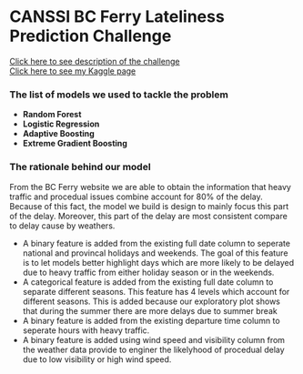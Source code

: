 <h1>CANSSI BC Ferry Lateliness Prediction Challenge</h1>
<a href="http://www.canssi.ca/news-events/canssi-datathon-2019/" target="_blank">Click here to see description of the challenge</a>
<br/>
<a href="https://www.kaggle.com/titus24/competitions" target="_blank">Click here to see my Kaggle page</a>
<h3>The list of models we used to tackle the problem</h3>
<ul>
  <li><strong>Random Forest</strong></li>
  <li><strong>Logistic Regression</strong></li>
  <li><strong>Adaptive Boosting</strong></li>
  <li><strong>Extreme Gradient Boosting</strong></li>
</ul>
<h3>The rationale behind our model</h3>
<p>From the BC Ferry website we are able to obtain the information that heavy traffic and procedual issues combine account for 80% of the delay. Because of this fact, the model we build is design to mainly focus this part of the delay. Moreover, this part of the delay are most consistent compare to delay cause by weathers.</p>
<ul>
  <li>A binary feature is added from the existing full date column to seperate national and provincal holidays and weekends. The goal of this feature is to let models better highlight days which are more likely to be delayed due to heavy traffic from either holiday season or in the weekends.</li>
  <li>A categorical feature is added from the existing full date column to separate different seasons. This feature has 4 levels which account for different seasons. This is added because our exploratory plot shows that during the summer there are more delays due to summer break</li>
  <li>A binary feature is added from the existing departure time column to seperate hours with heavy traffic.</li>
  <li>A binary feature is added using wind speed and visibility column from the weather data provide to enginer the likelyhood of procedual delay due to low visibility or high wind speed.</li>
</ul>

    
